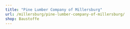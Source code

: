 ```yaml
---
title: "Pine Lumber Company of Millersburg"
url: /millersburg/pine-lumber-company-of-millersburg/
shop: Baustoffe
---
```


